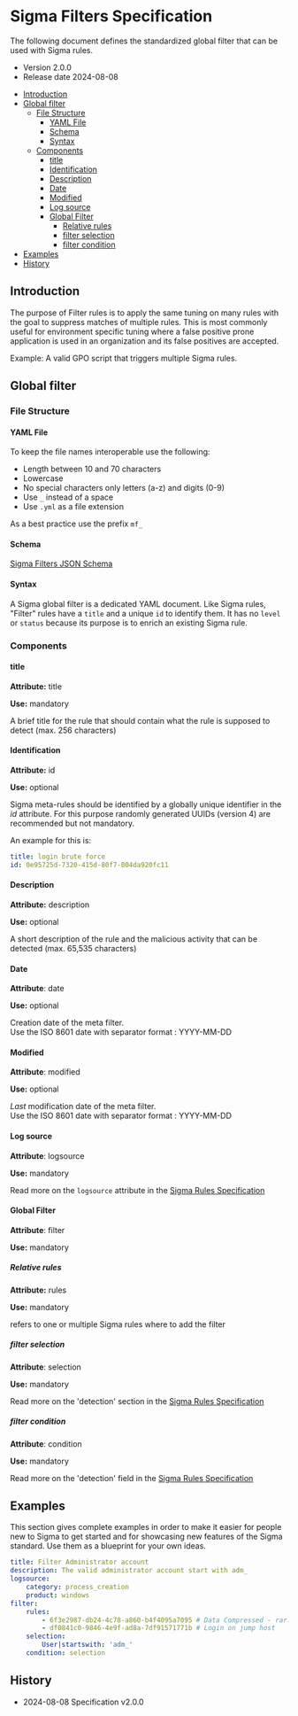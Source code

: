 # Sigma Filters Specification

The following document defines the standardized global filter that can be used with Sigma rules.

- Version 2.0.0
- Release date 2024-08-08

<!-- mdformat-toc start --slug=github --no-anchors --maxlevel=6 --minlevel=2 -->

- [Introduction](#introduction)
- [Global filter](#global-filter)
  - [File Structure](#file-structure)
    - [YAML File](#yaml-file)
    - [Schema](#schema)
    - [Syntax](#syntax)
  - [Components](#components)
    - [title](#title)
    - [Identification](#identification)
    - [Description](#description)
    - [Date](#date)
    - [Modified](#modified)
    - [Log source](#log-source)
    - [Global Filter](#global-filter)
      - [Relative rules](#relative-rules)
      - [filter selection](#filter-selection)
      - [filter condition](#filter-condition)
- [Examples](#examples)
- [History](#history)

<!-- mdformat-toc end -->

## Introduction

The purpose of Filter rules is to apply the same tuning on many rules with the goal to suppress matches of multiple rules. This is most commonly useful for environment specific tuning where a false positive prone application is used in an organization and its false positives are accepted.

Example: A valid GPO script that triggers multiple Sigma rules.

## Global filter

### File Structure

#### YAML File

To keep the file names interoperable use the following:

- Length between 10 and 70 characters
- Lowercase
- No special characters only letters (a-z) and digits (0-9)
- Use `_` instead of a space
- Use `.yml` as a file extension

As a best practice use the prefix `mf_`

#### Schema

[Sigma Filters JSON Schema](../json-schema/sigma-filters-schema.json)

#### Syntax

A Sigma global filter is a dedicated YAML document.
Like Sigma rules, "Filter" rules have a `title` and a unique `id` to identify them.
It has no `level` or `status` because its purpose is to enrich an existing Sigma rule.

### Components

#### title

**Attribute:** title

**Use:** mandatory

A brief title for the rule that should contain what the rule is supposed to detect (max. 256 characters)

#### Identification

**Attribute:** id

**Use:** optional

Sigma meta-rules should be identified by a globally unique identifier in the *id* attribute.
For this purpose randomly generated UUIDs (version 4) are recommended but not mandatory.

An example for this is:

```yml
title: login brute force
id: 0e95725d-7320-415d-80f7-004da920fc11
```

#### Description

**Attribute:** description

**Use:** optional

A short description of the rule and the malicious activity that can be detected (max. 65,535 characters)

#### Date

**Attribute**: date

**Use:** optional

Creation date of the meta filter. \
Use the ISO 8601 date with separator format : YYYY-MM-DD

#### Modified

**Attribute**: modified

**Use:** optional

*Last* modification date of the meta filter. \
Use the ISO 8601 date with separator format : YYYY-MM-DD

#### Log source

**Attribute**: logsource

**Use:** mandatory

Read more on the `logsource` attribute in the [Sigma Rules Specification](sigma-rules-specification.md)

#### Global Filter

**Attribute**: filter

**Use:** mandatory

##### Relative rules

**Attribute:** rules

**Use:** mandatory

refers to one or multiple Sigma rules where to add the filter

##### filter selection

**Attribute**: selection

**Use:** mandatory

Read more on the 'detection' section in the [Sigma Rules Specification](sigma-rules-specification.md)

##### filter condition

**Attribute**: condition

**Use:** mandatory

Read more on the 'detection' field in the [Sigma Rules Specification](sigma-rules-specification.md)

## Examples

This section gives complete examples in order to make it easier for people new to Sigma to get started and for showcasing new features of the Sigma standard. Use them as a blueprint for your own ideas.

```yaml
title: Filter Administrator account
description: The valid administrator account start with adm_
logsource:
    category: process_creation
    product: windows
filter:
    rules:
        - 6f3e2987-db24-4c78-a860-b4f4095a7095 # Data Compressed - rar.exe
        - df0841c0-9846-4e9f-ad8a-7df91571771b # Login on jump host
    selection:
        User|startswith: 'adm_'
    condition: selection
```

## History

- 2024-08-08 Specification v2.0.0
